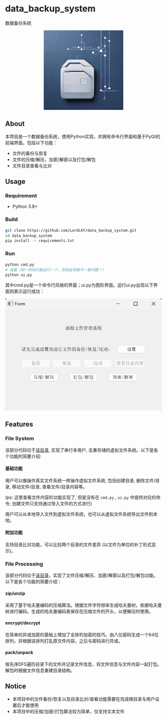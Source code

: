 # data_backup_system
数据备份系统

<div align=center>
<img src="asset/3.jpg">
</div>

## About

本项目是一个数据备份系统，使用Python实现，并拥有命令行界面和基于PyQt的前端界面。包括以下功能：

- 文件的备份与恢复
- 文件的压缩/解压、加密/解密以及打包/解包
- 文件目录查看与比对

## Usage

### Requirement

- Python 3.8+

### Build

```bash
git clone https://github.com/LordLKY/data_backup_system.git
cd data_backup_system
pip install -r requirements.txt
```

### Run

```bash
python cmd.py
# 或者（同一时间只能运行一个，否则会导致不一致问题！）
python ui.py
```

其中cmd.py是一个命令行风格的界面；ui.py为图形界面。运行ui.py出现以下界面则表示运行成功：

<div align=center>
<img src="asset/2.png">
</div>

## Features

### File System

该部分代码位于[该目录](https://github.com/LordLKY/data_backup_system/tree/main/file_system), 实现了串行多用户, 去重存储的虚拟文件系统。以下是各个功能的简要介绍:

#### 基础功能

用户可以像操作真实文件系统一样操作虚拟文件系统, 包括创建目录, 删除文件/目录, 移动文件/目录, 查看文件/目录内容等。

(ps: 这里查看文件内容的功能实现了, 但是没有在 `cmd.py` , `ui.py` 中提供对应的命令; 创建文件只支持通过导入文件的方式进行)

用户可以从本地导入文件到虚拟文件系统，也可以从虚拟文件系统导出文件到本地。

#### 附加功能

支持目录比对功能，可以比较两个目录的文件差异 (以文件为单位的补丁形式显示)。

### File Processing

该部分代码位于[该目录](https://github.com/LordLKY/data_backup_system/tree/main/file_process)，实现了文件压缩/解压、加密/解密以及打包/解包功能。以下是各个功能的简要介绍：

#### zip/unzip

采用了基于哈夫曼编码的压缩算法。根据文件字符频率生成哈夫曼树，依据哈夫曼树进行编码。生成的哈夫曼编码表保存在压缩文件的开头，以便解压时使用。

#### encrypt/decrypt

在简单的异或加密的基础上增加了全排列加密的技巧。由八位密码生成一个64位排列，并根据该排列打乱原文件内容，之后与密码进行异或。

#### pack/unpack

按先序DFS遍历目录下的文件并记录文件信息，将文件信息与文件内容一起打包。解包时根据文件信息重建目录结构。

## Notice

- 本项目中的文件备份/恢复以及目录比对/查看功能需要在完成根目录与用户设置后才能使用
- 本项目中的压缩/加密/打包算法较为简单，仅支持文本文件
